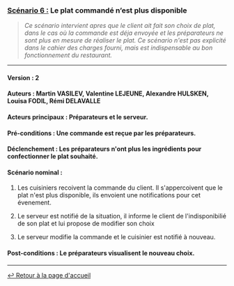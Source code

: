 ### <u>Scénario 6 :</u> Le plat commandé n’est plus disponible

> *Ce scénario intervient apres que le client ait fait son choix de plat, dans le cas où la commande est déja envoyée et les préparateurs ne sont plus en mesure de réaliser le plat. Ce scénario n'est pas explicité dans le cahier des charges fourni, mais est indispensable au bon fonctionnement du restaurant.*

---
#### Version : 2

#### Auteurs : Martin VASILEV, Valentine LEJEUNE, Alexandre HULSKEN, Louisa FODIL, Rémi DELAVALLE

#### Acteurs principaux : Préparateurs et le serveur.

#### Pré-conditions : Une commande est reçue par les préparateurs.

#### Déclenchement : Les préparateurs n'ont plus les ingrédients pour confectionner le plat souhaité.

#### Scénario nominal :

1. Les cuisiniers recoivent la commande du client. Il s'appercoivent que le plat n'est plus disponible, ils envoient une notifications pour cet évenement.

1. Le serveur est notifié de la situation, il informe le client de l'indisponibilié de son plat et lui propose de modifier son choix

1. Le serveur modifie la commande et le cuisinier est notifié à nouveau.  

#### Post-conditions : Le préparateurs visualisent le nouveau choix.
---

[:leftwards_arrow_with_hook: Retour à la page d'accueil](../README.md)
